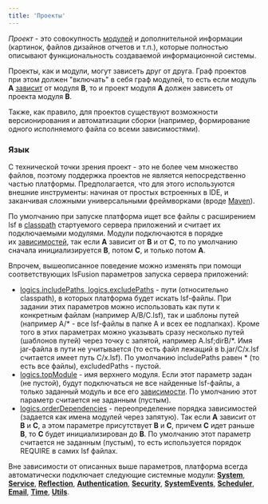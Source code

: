 ```yaml
---
title: 'Проекты'
---
```


*Проект* - это совокупность [модулей](Modules.md) и дополнительной информации (картинок, файлов дизайнов отчетов и т.п.), которые полностью описывают функциональность создаваемой информационной системы.

Проекты, как и модули, могут зависеть друг от друга. Граф проектов при этом должен "включать" в себя граф модулей, то есть если модуль **A** [зависит](Modules.md#depends) от модуля **B**, то и проект модуля **A** должен зависеть от проекта модуля **B**.

Также, как правило, для проектов существуют возможности версионирования и автоматизации сборки (например, формирование одного исполняемого файла со всеми зависимостями).

### Язык

С технической точки зрения проект - это не более чем множество файлов, поэтому поддержка проектов не является непосредственно частью платформы. Предполагается, что для этого используются внешние инструменты: начиная от простых встроенных в IDE, и заканчивая сложными универсальными фреймворками (вроде [Maven](https://maven.apache.org/)).

По умолчанию при запуске платформа ищет все файлы с расширением lsf в [classpath](Launch_parameters.md#classpath-broken) стартуемого сервера приложений и считает их подключаемыми модулями. Модули подключаются в порядке их [зависимостей](Modules.md#depends), так если **A** зависит от **B** и от **C**, то по умолчанию сначала инициализируется **B**, потом **C**, и только потом **A**.

Впрочем, вышеописанное поведение можно изменять при помощи соответствующих lsFusion параметров запуска сервера приложений:

-   [logics.includePaths, logics.excludePaths](Launch_parameters.md#project-broken) - пути (относительно classpath), в которых платформа будет искать lsf-файлы. При задании этих параметров можно использовать как пути к конкретным файлам (например A/B/C.lsf), так и шаблоны путей (например A/\* - все lsf-файлы в папке A и всех ее подпапках). Кроме того в этих параметрах можно указывать сразу несколько путей (шаблонов путей) через точку с запятой, например A.lsf;dirB/\*. Имя jar-файла в пути не учитывается (то есть файл лежащий в b.jar/C/x.lsf считается имеет путь C/x.lsf). По умолчанию includePaths равен \* (то есть все файлы), excludedPaths - пустой.
-   [logics.topModule](Launch_parameters.md#project-broken) - имя верхнего модуля. Если этот параметр задан (не пустой), будут подключаться не все найденные lsf-файлы, а только заданный модуль и все его [зависимости](Modules.md#depends). По умолчанию этот параметр считается не заданным (пустым).
-   [logics.orderDependencies](Launch_parameters.md#project-broken) - переопределение порядка зависимостей (задается как имена модулей через запятую). Так если **A** зависит от **B** и **C**, а этом параметре присутствует **B** и **C**, причем **C** идет раньше **B**, то **C** будет инициализирован до **B**. По умолчанию этот параметр считается не заданным (пустым), то есть используется порядок REQUIRE в самих lsf файлах.

Вне зависимости от описанных выше параметров, платформа всегда автоматически подключает следующие системные модули: [**System**](https://github.com/lsfusion/platform/blob/master/server/src/main/lsfusion/system/System.lsf), **[Service](https://github.com/lsfusion/platform/blob/master/server/src/main/lsfusion/system/Service.lsf)**, **[Reflection](https://github.com/lsfusion/platform/blob/master/server/src/main/lsfusion/system/Reflection.lsf)**, **[Authentication](https://github.com/lsfusion/platform/blob/master/server/src/main/lsfusion/system/Authentication.lsf)**, **[Security](https://github.com/lsfusion/platform/blob/master/server/src/main/lsfusion/system/Security.lsf)**, **[SystemEvents](https://github.com/lsfusion/platform/blob/master/server/src/main/lsfusion/system/SystemEvents.lsf)**, **[Scheduler](https://github.com/lsfusion/platform/blob/master/server/src/main/lsfusion/system/Scheduler.lsf)**, **[Email](https://github.com/lsfusion/platform/blob/master/server/src/main/lsfusion/system/Email.lsf)**, [**Time**,](https://github.com/lsfusion/platform/blob/master/server/src/main/lsfusion/system/Time.lsf) **[Utils](https://github.com/lsfusion/platform/blob/master/server/src/main/lsfusion/system/Utils.lsf)**.
